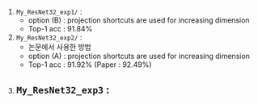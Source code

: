 1. `My_ResNet32_exp1/` : 
   - option (B) : projection shortcuts are used for increasing dimension
   - Top-1 acc : 91.84%
2. `My_ResNet32_exp2/` : 
   - 논문에서 사용한  방법
   - option (A) : projection shortcuts are used for increasing dimension
   - Top-1 acc : 91.92% (Paper : 92.49%)
3. `My_ResNet32_exp3` : 
   - 